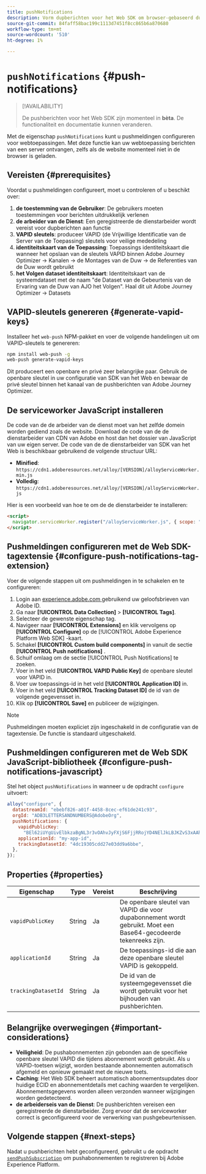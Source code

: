 ```yaml
---
title: pushNotifications
description: Vorm dupberichten voor het Web SDK om browser-gebaseerd dupoverseinen toe te laten.
source-git-commit: 84faff58bac199c1113d7451f8cc865b6a870680
workflow-type: tm+mt
source-wordcount: '510'
ht-degree: 1%

---
```



# `pushNotifications` {#push-notifications}

>[!AVAILABILITY]
>
> De pushberichten voor het Web SDK zijn momenteel in **bèta**. De functionaliteit en documentatie kunnen veranderen.

Met de eigenschap `pushNotifications` kunt u pushmeldingen configureren voor webtoepassingen. Met deze functie kan uw webtoepassing berichten van een server ontvangen, zelfs als de website momenteel niet in de browser is geladen.

## Vereisten {#prerequisites}

Voordat u pushmeldingen configureert, moet u controleren of u beschikt over:

1. **de toestemming van de Gebruiker**: De gebruikers moeten toestemmingen voor berichten uitdrukkelijk verlenen
2. **de arbeider van de Dienst**: Een geregistreerde de dienstarbeider wordt vereist voor dupberichten aan functie
3. **VAPID sleutels**: produceer VAPID (de Vrijwillige Identificatie van de Server van de Toepassing) sleutels voor veilige mededeling
4. **identiteitskaart van de Toepassing**: Toepassings identiteitskaart die wanneer het opslaan van de sleutels VAPID binnen Adobe Journey Optimizer -> Kanalen -> de Montages van de Duw -> de Referenties van de Duw wordt gebruikt
5. **het Volgen dataset identiteitskaart**: Identiteitskaart van de systeemdataset met de naam &quot;de Dataset van de Gebeurtenis van de Ervaring van de Duw van AJO het Volgen&quot;. Haal dit uit Adobe Journey Optimizer -> Datasets

## VAPID-sleutels genereren {#generate-vapid-keys}

Installeer het `web-push` NPM-pakket en voer de volgende handelingen uit om VAPID-sleutels te genereren:

```bash
npm install web-push -g
web-push generate-vapid-keys
```

Dit produceert een openbare en privé zeer belangrijke paar. Gebruik de openbare sleutel in uw configuratie van SDK van het Web en bewaar de privé sleutel binnen het kanaal van de pushberichten van Adobe Journey Optimizer.

## De serviceworker JavaScript installeren

De code van de de arbeider van de dienst moet van het zelfde domein worden gediend zoals de website. Download de code van de de dienstarbeider van CDN van Adobe en host dan het dossier van JavaScript van uw eigen server. De code van de de dienstarbeider van SDK van het Web is beschikbaar gebruikend de volgende structuur URL:

- **Minified**: `https://cdn1.adoberesources.net/alloy/[VERSION]/alloyServiceWorker.min.js`
- **Volledig**: `https://cdn1.adoberesources.net/alloy/[VERSION]/alloyServiceWorker.js`

Hier is een voorbeeld van hoe te om de de dienstarbeider te installeren:

```html
<script>
  navigator.serviceWorker.register("/alloyServiceWorker.js", { scope: "/" });
</script>
```

## Pushmeldingen configureren met de Web SDK-tagextensie {#configure-push-notifications-tag-extension}

Voer de volgende stappen uit om pushmeldingen in te schakelen en te configureren:

1. Login aan [ experience.adobe.com ](https://experience.adobe.com) gebruikend uw geloofsbrieven van Adobe ID.
1. Ga naar **[!UICONTROL Data Collection]** > **[!UICONTROL Tags]**.
1. Selecteer de gewenste eigenschap tag.
1. Navigeer naar **[!UICONTROL Extensions]** en klik vervolgens op **[!UICONTROL Configure]** op de [!UICONTROL Adobe Experience Platform Web SDK] -kaart.
1. Schakel **[!UICONTROL Custom build components]** in vanuit de sectie **[!UICONTROL Push notifications]** .
1. Schuif omlaag om de sectie [!UICONTROL Push Notifications] te zoeken.
1. Voer in het veld **[!UICONTROL VAPID Public Key]** de openbare sleutel voor VAPID in.
1. Voer uw toepassings-id in het veld **[!UICONTROL Application ID]** in.
1. Voer in het veld **[!UICONTROL Tracking Dataset ID]** de id van de volgende gegevensset in.
1. Klik op **[!UICONTROL Save]** en publiceer de wijzigingen.

>[!NOTE]
>
> Pushmeldingen moeten expliciet zijn ingeschakeld in de configuratie van de tagextensie. De functie is standaard uitgeschakeld.

## Pushmeldingen configureren met de Web SDK JavaScript-bibliotheek {#configure-push-notifications-javascript}

Stel het object `pushNotifications` in wanneer u de opdracht `configure` uitvoert:

```js
alloy("configure", {
  datastreamId: "ebebf826-a01f-4458-8cec-ef61de241c93",
  orgId: "ADB3LETTERSANDNUMBERS@AdobeOrg",
  pushNotifications: {
    vapidPublicKey:
      "BEl62iUYgUivElbkzaBgNL3r3vOAhvJyFXjS6FjjRRojYD4NElJkLBJKZvS3xAAh4_gE3WnMaZNu_KGP4jAQlJz",
    applicationId: "my-app-id",
    trackingDatasetId: "4dc19305cdd27e03dd9a6bbe",
  },
});
```

## Properties {#properties}

| Eigenschap | Type | Vereist | Beschrijving |
|---------|----|---------|-----------|
| `vapidPublicKey` | String | Ja | De openbare sleutel van VAPID die voor dupabonnement wordt gebruikt. Moet een Base64-gecodeerde tekenreeks zijn. |
| `applicationId` | String | Ja | De toepassings-id die aan deze openbare sleutel VAPID is gekoppeld. |
| `trackingDatasetId` | String | Ja | De id van de systeemgegevensset die wordt gebruikt voor het bijhouden van pushberichten. |

## Belangrijke overwegingen {#important-considerations}

- **Veiligheid**: De pushabonnementen zijn gebonden aan de specifieke openbare sleutel VAPID die tijdens abonnement wordt gebruikt. Als u VAPID-toetsen wijzigt, worden bestaande abonnementen automatisch afgemeld en opnieuw gemaakt met de nieuwe toets.
- **Caching**: Het Web SDK beheert automatisch abonnementsupdates door huidige ECID en abonnementdetails met caching waarden te vergelijken. Abonnementsgegevens worden alleen verzonden wanneer wijzigingen worden gedetecteerd.
- **de arbeiderseis van de Dienst**: De pushberichten vereisen een geregistreerde de dienstarbeider. Zorg ervoor dat de serviceworker correct is geconfigureerd voor de verwerking van pushgebeurtenissen.

## Volgende stappen {#next-steps}

Nadat u pushberichten hebt geconfigureerd, gebruikt u de opdracht [`sendPushSubscription`](../sendpushsubscription.md) om pushabonnementen te registreren bij Adobe Experience Platform.
